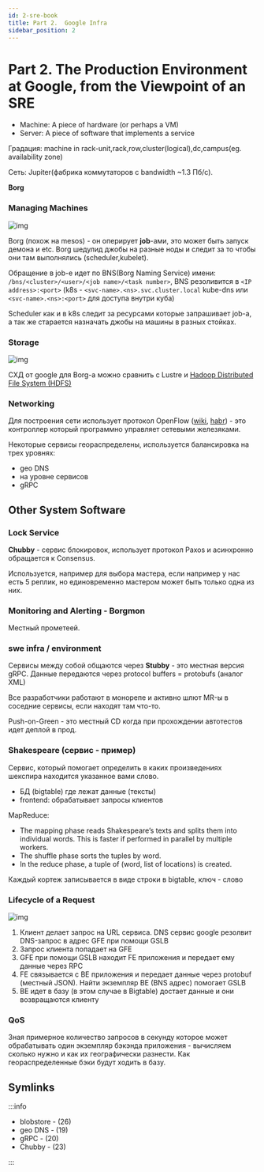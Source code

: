 ```yaml
---
id: 2-sre-book
title: Part 2.  Google Infra
sidebar_position: 2
---
```


# Part 2.  The Production Environment at Google, from the Viewpoint of an SRE

- Machine: A piece of hardware (or perhaps a VM)
- Server: A piece of software that implements a 
service

Градация: machine in rack-unit,rack,row,cluster(logical),dc,campus(eg. availability zone)

Сеть: Jupiter(фабрика коммутаторов с bandwidth ~1.3 Пб/с).

**Borg**

### Managing Machines

![img](https://ah-public-pictures.hb.bizmrg.com/sre/sre-book/p2-borg-architecture.png)

Borg (похож на mesos) - он оперирует **job**-ами, это может быть запуск демона и etc. Borg шедулид джобы на разные ноды и следит за то чтобы они там выполнялись (scheduler,kubelet).

Обращение в job-е идет по BNS(Borg Naming Service) имени: `/bns/<cluster>/<user>/<job name>/<task number>`, BNS резоливится в `<IP address>:<port>` (k8s - `<svc-name>.<ns>.svc.cluster.local` kube-dns или `<svc-name>.<ns>:<port>` для доступа внутри куба)

Scheduler как и в k8s следит за ресурсами которые запрашивает job-а, а так же старается назначать джобы на машины в разных стойках.

### Storage

![img](https://ah-public-pictures.hb.bizmrg.com/sre/sre-book/p2-storage.png)

СХД от google для Borg-а можно сравнить с Lustre и [Hadoop Distributed File System (HDFS)](https://habr.com/ru/post/42858/)

### Networking

Для построения сети использует протокол OpenFlow ([wiki](https://en.wikipedia.org/wiki/OpenFlow), [habr](https://habr.com/ru/company/etegro/blog/245037/)) - это контроллер который программно управляет сетевыми железяками.

Некоторые сервисы геораспределены, используется балансировка на трех уровнях:
- geo DNS
- на уровне сервисов
- gRPC

## Other System Software

### Lock Service

**Chubby** - сервис блокировок, использует протокол Paxos и асинхронно обращается к Consensus.

Используется, например для выбора мастера, если например у нас есть 5 реплик, но единовременно мастером может быть только одна из них.

### Monitoring and Alerting - **Borgmon**

Местный прометеей.

### swe infra / environment 

Сервисы между собой общаются через **Stubby** - это местная версия gRPC. Данные передаются через protocol buffers = protobufs (аналог XML) 

Все разработчики работают в монорепе и активно шлют MR-ы в соседние сервисы, если находят там что-то.

Push-on-Green - это местный CD когда при прохождении автотестов идет деплой в прод.

### Shakespeare (сервис - пример)

Сервис, который помогает определить в каких произведениях шекспира находится указанное вами слово.

- БД (bigtable) где лежат данные (тексты)
- frontend: обрабатывает запросы клиентов

MapReduce:
- The mapping phase reads Shakespeare’s texts and splits them into individual words. This is faster if performed in parallel by multiple workers.
- The shuffle phase sorts the tuples by word.
- In the reduce phase, a tuple of (word, list of locations) is created.

Каждый кортеж записывается в виде строки в bigtable, ключ - слово

### Lifecycle of a Request

![img](https://ah-public-pictures.hb.bizmrg.com/sre/sre-book/p2-request-lifecycle.png)

1. Клиент делает запрос на URL сервиса. DNS сервис google резолвит DNS-запрос в адрес GFE при помощи GSLB
2. Запрос клиента попадает на GFE
3. GFE при помощи GSLB находит FE приложения и передает ему данные через RPC
4. FE связывается с BE приложения и передает данные через protobuf (местный JSON). Найти экземпляр BE (BNS адрес) помогает GSLB
5. BE идет в базу (в этом случае в Bigtable) достает данные и они возвращаются клиенту

### QoS

Зная примерное количество запросов в секунду которое может обрабатывать один экземпляр бэкэнда приложения - вычисляем сколько нужно и как их географически разнести. Как геораспределенные бэки будут ходить в базу.

## Symlinks

:::info

<!-- TODO: -->
- blobstore - (26)
- geo DNS - (19)
- gRPC - (20)
- Chubby - (23)

:::
